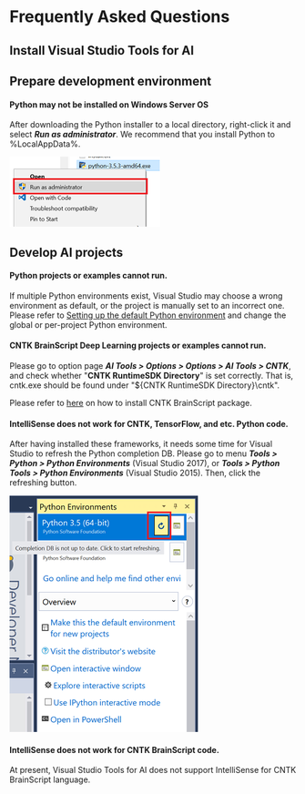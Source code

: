 ﻿# Frequently Asked Questions

## Install Visual Studio Tools for AI

## Prepare development environment

#### Python may not be installed on Windows Server OS

After downloading the Python installer to a local directory, right-click it and select ***Run as administrator***.
We recommend that you install Python to %LocalAppData%.

![Install Python in administrator mode](/docs/media/faq/prepare-localmachine/install_python_admin.png)

## Develop AI projects

#### Python projects or examples cannot run.

If multiple Python environments exist, Visual Studio may choose a wrong environment as default, or the project is manually set to an incorrect one.
Please refer to [Setting up the default Python environment](https://github.com/Microsoft/vs-tools-for-ai/blob/master/docs/prepare-localmachine.md#setting-up-the-default-python-environment) and change the global or per-project Python environment.

#### CNTK BrainScript Deep Learning projects or examples cannot run.

Please go to option page ***AI Tools &gt; Options &gt; Options &gt; AI Tools &gt; CNTK***, and check whether "**CNTK RuntimeSDK Directory**" is set correctly. That is, cntk.exe should be found under "${CNTK RuntimeSDK Directory}\\cntk".

Please refer to [here](https://github.com/Microsoft/vs-tools-for-ai/blob/master/docs/prepare-localmachine.md#microsoft-cognitive-toolkit-cntk) on how to install CNTK BrainScript package.

#### IntelliSense does not work for CNTK, TensorFlow, and etc. Python code.

After having installed these frameworks, it needs some time for Visual Studio to refresh the Python completion DB.
Please go to menu ***Tools &gt; Python &gt; Python Environments*** (Visual Studio 2017), or ***Tools &gt; Python Tools &gt; Python Environments*** (Visual Studio 2015). Then, click the refreshing button.

![Refresh Python completion DB](/docs/media/faq/local-development/refresh_python_db.png)

#### IntelliSense does not work for CNTK BrainScript code.

At present, Visual Studio Tools for AI does not support IntelliSense for CNTK BrainScript language.
